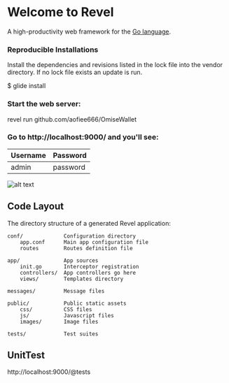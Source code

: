 # Welcome to Revel

A high-productivity web framework for the [Go language](http://www.golang.org/).

### Reproducible Installations
Install the dependencies and revisions listed in the lock file into the vendor directory. If no lock file exists an update is run.

$ glide install


### Start the web server:

   revel run github.com/aofiee666/OmiseWallet

### Go to http://localhost:9000/ and you'll see:

| Username     | Password    |
| -------------|-------------|
| admin        | password    |

![alt text](https://github.com/aofiee/OmiseWallet/blob/master/public/img/loginScreen.png?raw=true)


## Code Layout

The directory structure of a generated Revel application:

    conf/             Configuration directory
        app.conf      Main app configuration file
        routes        Routes definition file

    app/              App sources
        init.go       Interceptor registration
        controllers/  App controllers go here
        views/        Templates directory

    messages/         Message files

    public/           Public static assets
        css/          CSS files
        js/           Javascript files
        images/       Image files

    tests/            Test suites


## UnitTest

http://localhost:9000/@tests
